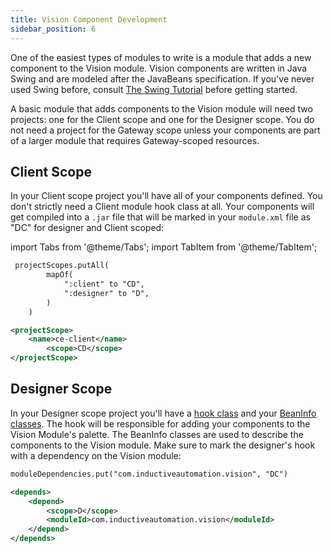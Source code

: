 ```yaml
---
title: Vision Component Development
sidebar_position: 6
---
```

One of the easiest types of modules to write is a module that adds a new component to the Vision module. Vision components are written in Java Swing and are modeled after the JavaBeans specification. If you've never used Swing before, consult [The Swing Tutorial](https://docs.oracle.com/javase/tutorial/uiswing/) before getting started. 

A basic module that adds components to the Vision module will need two projects: one for the Client scope and one for the Designer scope. You do not need a project for the Gateway scope unless your components are part of a larger module that requires Gateway-scoped resources. 

## Client Scope
In your Client scope project you'll have all of your components defined. You don't strictly need a Client module hook class at all. Your components will get compiled into a `.jar` file that will be marked in your `module.xml` file as "DC" for designer and Client scoped:

import Tabs from '@theme/Tabs';
import TabItem from '@theme/TabItem';

<Tabs groupId="build">
<TabItem value="gradle" label="Gradle"><MDXLayout>

```xml title=build.gradle.kts
 projectScopes.putAll(
        mapOf(
            ":client" to "CD",
            ":designer" to "D",
        )
    )
```
</MDXLayout>
</TabItem>
<TabItem value="maven" label="Maven"><MDXLayout>

```xml title=pom.xml
<projectScope>
    <name>ce-client</name>
        <scope>CD</scope>
</projectScope>
```
</MDXLayout></TabItem>
</Tabs>

## Designer Scope
In your Designer scope project you'll have a [hook class](/docs/vision-component-development/designer-hook.md) and your [BeanInfo classes](/docs/vision-component-development/beaninfo-classes.md). The hook will be responsible for adding your components to the Vision Module's palette. The BeanInfo classes are used to describe the components to the Vision module. Make sure to mark the designer's hook with a dependency on the Vision module:


<Tabs groupId="build">
<TabItem value="gradle" label="Gradle"><MDXLayout>

```xml title=build.gradle.kts
moduleDependencies.put("com.inductiveautomation.vision", "DC")
```
</MDXLayout>
</TabItem>
<TabItem value="maven" label="Maven"><MDXLayout>

```xml title=pom.xml
<depends>
    <depend>
        <scope>D</scope>
        <moduleId>com.inductiveautomation.vision</moduleId>
    </depend>
</depends>
```
</MDXLayout>
</TabItem>
</Tabs>


